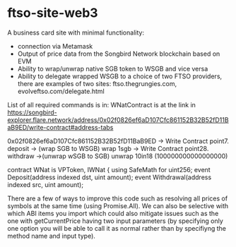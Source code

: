 # ftso-site-web3
A business card site with minimal functionality:

- connection via Metamask
- Output of price data from the Songbird Network blockchain based on EVM
- Ability to wrap/unwrap native SGB token to WSGB and vice versa
- Ability to delegate wrapped WSGB to a choice of two FTSO providers, there are examples of two sites: ftso.thegrungies.com, evolveftso.com/delegate.html

List of all required commands is in: WNatContract is at the link in https://songbird-explorer.flare.network/address/0x02f0826ef6aD107Cfc861152B32B52fD11BaB9ED/write-contract#address-tabs

0x02f0826ef6aD107Cfc861152B32B52fD11BaB9ED → Write Contract point7. deposit → (wrap SGB to WSGB) wrap 1sgb → Write Contract point28. withdraw →(unwrap wSGB to SGB) unwrap 10in18 (100000000000000000)

contract WNat is VPToken, IWNat { using SafeMath for uint256; event Deposit(address indexed dst, uint amount); event Withdrawal(address indexed src, uint amount);

There are a few of ways to improve this code such as resolving all prices of symbols at the same time (using Promise.All). We can also be selective with which ABI items you import which could also mitigate issues such as the one with getCurrentPrice having two input parameters (by specifying only one option you will be able to call it as normal rather than by specifiyng the method name and input type).
